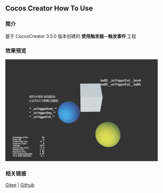 ## Cocos Creator How To Use

### 简介

基于 CocosCreator 3.5.0 版本创建的 **使用触发器--触发事件** 工程

### 效果预览
![image](../../../gif/202203/2022030425.gif)

### 相关链接
[Gitee](https://gitee.com/mirrors_cocos-creator/example-3d/blob/master/physics-3d/assets/cases/scenes) | [Github](https://github.com/cocos-creator/example-3d/blob/master/physics-3d/assets/cases/scenes)